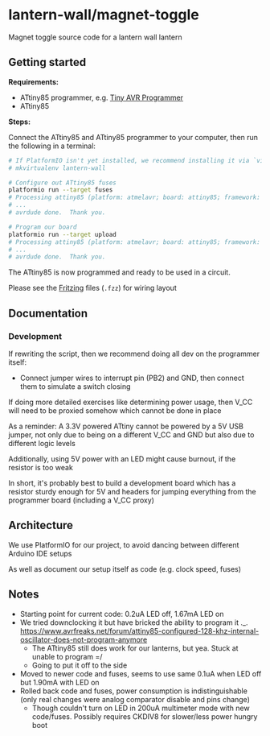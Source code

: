 # lantern-wall/magnet-toggle
Magnet toggle source code for a lantern wall lantern

## Getting started
**Requirements:**

- ATtiny85 programmer, e.g. [Tiny AVR Programmer][]
- ATtiny85

[Tiny AVR Programmer]: https://www.sparkfun.com/products/11801

**Steps:**

Connect the ATtiny85 and ATtiny85 programmer to your computer, then run the following in a terminal:

```bash
# If PlatformIO isn't yet installed, we recommend installing it via `virtualenvwrapper`
# mkvirtualenv lantern-wall

# Configure out ATtiny85 fuses
platformio run --target fuses
# Processing attiny85 (platform: atmelavr; board: attiny85; framework: arduino)
# ...
# avrdude done.  Thank you.

# Program our board
platformio run --target upload
# Processing attiny85 (platform: atmelavr; board: attiny85; framework: arduino)
# ...
# avrdude done.  Thank you.
```

The ATtiny85 is now programmed and ready to be used in a circuit.

Please see the [Fritzing][] files (`.fzz`) for wiring layout

[Fritzing]: https://fritzing.org/home/

## Documentation
### Development
If rewriting the script, then we recommend doing all dev on the programmer itself:

- Connect jumper wires to interrupt pin (PB2) and GND, then connect them to simulate a switch closing

If doing more detailed exercises like determining power usage, then V_CC will need to be proxied somehow which cannot be done in place

As a reminder: A 3.3V powered ATtiny cannot be powered by a 5V USB jumper, not only due to being on a different V_CC and GND but also due to different logic levels

Additionally, using 5V power with an LED might cause burnout, if the resistor is too weak

In short, it's probably best to build a development board which has a resistor sturdy enough for 5V and headers for jumping everything from the programmer board (including a V_CC proxy)

## Architecture
We use PlatformIO for our project, to avoid dancing between different Arduino IDE setups

As well as document our setup itself as code (e.g. clock speed, fuses)

## Notes
- Starting point for current code: 0.2uA LED off, 1.67mA LED on
- We tried downclocking it but have bricked the ability to program it .\_. https://www.avrfreaks.net/forum/attiny85-configured-128-khz-internal-oscillator-does-not-program-anymore
  - The ATtiny85 still does work for our lanterns, but yea. Stuck at unable to program =/
  - Going to put it off to the side
- Moved to newer code and fuses, seems to use same 0.1uA when LED off but 1.90mA with LED on
- Rolled back code and fuses, power consumption is indistinguishable (only real changes were analog comparator disable and pins change)
  - Though couldn't turn on LED in 200uA multimeter mode with new code/fuses. Possibly requires CKDIV8 for slower/less power hungry boot

